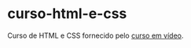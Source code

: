 # curso-html-e-css
 Curso de HTML e CSS fornecido pelo [curso em vídeo](https://www.youtube.com/watch?v=epDCjksKMok&list=PLHz_AreHm4dlAnJ_jJtV29RFxnPHDuk9o "playlist do curso de HTML").
